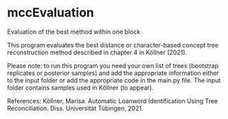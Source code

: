 # mccEvaluation
Evaluation of the best method within one block


This program evaluates the best distance or character-based concept tree reconstruction method described in chapter 4 in Köllner (2021).

Please note: to run this program you need your own list of trees (bootstrap replicates or posterior samples) and add the appropriate information either to the input folder or add the appropriate code in the main.py file. The input folder contains samples used in Köllner (to appear).

References:
Köllner, Marisa. Automatic Loanword Identification Using Tree Reconciliation. Diss. Universität Tübingen, 2021.
